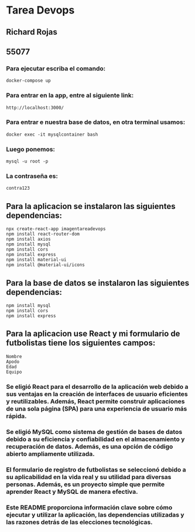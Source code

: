 # Tarea Devops
## Richard Rojas
## 55077

### Para ejecutar escriba el comando:
```
docker-compose up  
```
### Para entrar en la app, entre al siguiente link:
```
http://localhost:3000/
```
### Para entrar e nuestra base de datos, en otra terminal usamos:
```
docker exec -it mysqlcontainer bash
``` 
### Luego ponemos:
```
mysql -u root -p
```
### La contraseña es:
```
contra123
```

## Para la aplicacion se instalaron las siguientes dependencias:
```
npx create-react-app imagentareadevops
npm install react-router-dom
npm install axios
npm install mysql
npm install cors
npm install express
npm install material-ui
npm install @material-ui/icons
```

## Para la base de datos se instalaron las siguientes dependencias:
```
npm install mysql
npm install cors
npm install express
```
## Para la aplicacion use React y mi formulario de futbolistas tiene los siguientes campos:
```
Nombre
Apodo
Edad
Equipo
```
### Se eligió React para el desarrollo de la aplicación web debido a sus ventajas en la creación de interfaces de usuario eficientes y reutilizables. Además, React permite construir aplicaciones de una sola página (SPA) para una experiencia de usuario más rápida.

### Se eligió MySQL como sistema de gestión de bases de datos debido a su eficiencia y confiabilidad en el almacenamiento y recuperación de datos. Además, es una opción de código abierto ampliamente utilizada.

### El formulario de registro de futbolistas se seleccionó debido a su aplicabilidad en la vida real y su utilidad para diversas personas. Además, es un proyecto simple que permite aprender React y MySQL de manera efectiva.

### Este README proporciona información clave sobre cómo ejecutar y utilizar la aplicación, las dependencias utilizadas y las razones detrás de las elecciones tecnológicas.